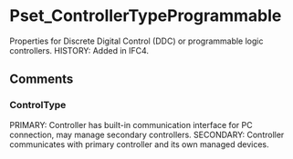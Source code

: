 # Pset_ControllerTypeProgrammable

Properties for Discrete Digital Control (DDC) or programmable logic controllers.  HISTORY: Added in IFC4.


## Comments

### ControlType

PRIMARY: Controller has built-in communication interface for PC connection, may manage secondary controllers.
SECONDARY: Controller communicates with primary controller and its own managed devices.

